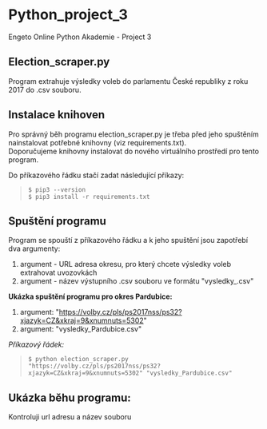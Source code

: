 # Python_project_3
Engeto Online Python Akademie - Project 3

## Election_scraper.py 
Program extrahuje výsledky voleb do parlamentu České republiky z roku 2017 do .csv souboru.

## Instalace knihoven
Pro správný běh programu election_scraper.py je třeba před jeho spuštěním nainstalovat potřebné knihovny (viz requirements.txt).  
Doporučujeme knihovny instalovat do nového virtuálního prostředí pro tento program.  
>
Do příkazového řádku stačí zadat následující příkazy:
>`$ pip3 --version`  
`$ pip3 install -r requirements.txt`

## Spuštění programu
Program se spouští z příkazového řádku a k jeho spuštění jsou zapotřebí dva argumenty:  
1. argument - URL adresa okresu, pro který chcete výsledky voleb extrahovat  uvozovkách
2. argument - název výstupního .csv souboru ve formátu "vysledky_<okres>.csv"
>
__Ukázka spuštění programu pro okres Pardubice:__
1. argument: "https://volby.cz/pls/ps2017nss/ps32?xjazyk=CZ&xkraj=9&xnumnuts=5302"
2. argument: "vysledky_Pardubice.csv"
>
_Příkazový řádek:_
>`$ python election_scraper.py "https://volby.cz/pls/ps2017nss/ps32?xjazyk=CZ&xkraj=9&xnumnuts=5302" "vysledky_Pardubice.csv"`

## Ukázka běhu programu:  
Kontroluji url adresu a název souboru

